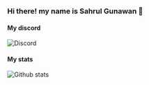 ### Hi there! my name is Sahrul Gunawan 👋

#### My discord
![Discord](https://discord.c99.nl/widget/theme-2/321665808830955521.png)

#### My stats

<img alt="Github stats" src="https://github-readme-stats.vercel.app/api?username=SahrulGnwn&theme=dark&show_icons=true&count_private=true&include_all_commits=true&hide_title=false">


<!--
**SahrulGnwn/SahrulGnwn** is a ✨ _special_ ✨ repository because its `README.md` (this file) appears on your GitHub profile.

Here are some ideas to get you started:

- 🔭 I’m currently working on ...
- 🌱 I’m currently learning ...
- 👯 I’m looking to collaborate on ...
- 🤔 I’m looking for help with ...
- 💬 Ask me about ...
- 📫 How to reach me: ...
- 😄 Pronouns: ...
- ⚡ Fun fact: ...
-->
